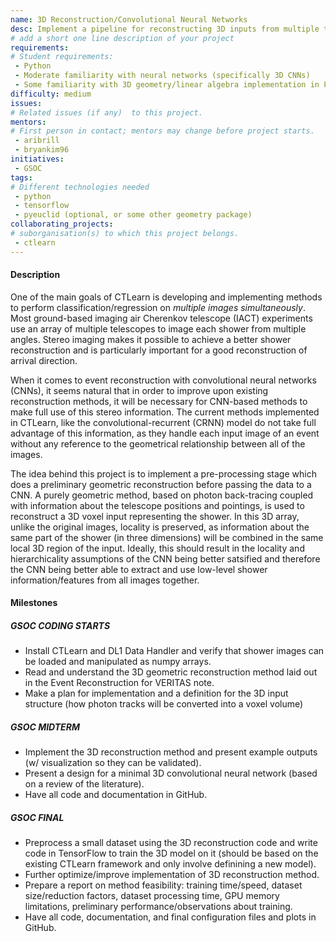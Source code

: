 ```yaml
---
name: 3D Reconstruction/Convolutional Neural Networks
desc: Implement a pipeline for reconstructing 3D inputs from multiple telescope images and training a 3D CNN on them.
# add a short one line description of your project
requirements:
# Student requirements:
 - Python
 - Moderate familiarity with neural networks (specifically 3D CNNs)
 - Some familiarity with 3D geometry/linear algebra implementation in Python
difficulty: medium
issues:
# Related issues (if any)  to this project.
mentors:
# First person in contact; mentors may change before project starts.
 - aribrill
 - bryankim96
initiatives:
 - GSOC
tags:
# Different technologies needed
 - python
 - tensorflow
 - pyeuclid (optional, or some other geometry package)
collaborating_projects:
# suborganisation(s) to which this project belongs.
 - ctlearn
---
```


#### Description

One of the main goals of CTLearn is developing and implementing methods to perform classification/regression on *multiple images simultaneously*. Most ground-based imaging air Cherenkov telescope (IACT) experiments use an array of multiple telescopes to image each shower from multiple angles. Stereo imaging makes it possible to achieve a better shower reconstruction and is particularly important for a good reconstruction of arrival direction.

When it comes to event reconstruction with convolutional neural networks (CNNs), it seems natural that in order to improve upon existing reconstruction methods, it will be necessary for CNN-based methods to make full use of this stereo information. The current methods implemented in CTLearn, like the convolutional-recurrent (CRNN) model do not take full advantage of this information, as they handle each input image of an event without any reference to the geometrical relationship between all of the images.

The idea behind this project is to implement a pre-processing stage which does a preliminary geometric reconstruction before passing the data to a CNN. A purely geometric method, based on photon back-tracing coupled with information about the telescope positions and pointings, is used to reconstruct a 3D voxel input representing the shower. In this 3D array, unlike the original images, locality is preserved, as information about the same part of the shower (in three dimensions) will be combined in the same local 3D region of the input. Ideally, this should result in the locality and hierarchicality assumptions of the CNN being better satsified and therefore the CNN being better able to extract and use low-level shower information/features from all images together.
 
#### Milestones

##### GSOC CODING STARTS

* Install CTLearn and DL1 Data Handler and verify that shower images can be loaded and manipulated as numpy arrays.
* Read and understand the 3D geometric reconstruction method laid out in the Event Reconstruction for VERITAS note. 
* Make a plan for implementation and a definition for the 3D input structure (how photon tracks will be converted into a voxel volume)

##### GSOC MIDTERM

* Implement the 3D reconstruction method and present example outputs (w/ visualization so they can be validated).
* Present a design for a minimal 3D convolutional neural network (based on a review of the literature).
* Have all code and documentation in GitHub.

##### GSOC FINAL

* Preprocess a small dataset using the 3D reconstruction code and write code in TensorFlow to train the 3D model on it (should be based on the existing CTLearn framework and only involve definining a new model).
* Further optimize/improve implementation of 3D reconstruction method.
* Prepare a report on method feasibility: training time/speed, dataset size/reduction factors, dataset processing time, GPU memory limitations, preliminary performance/observations about training.
* Have all code, documentation, and final configuration files and plots in GitHub.
